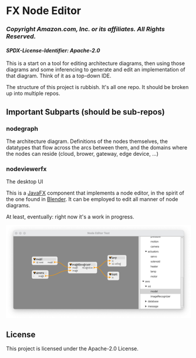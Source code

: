 # FX Node Editor

### *Copyright Amazon.com, Inc. or its affiliates. All Rights Reserved.*
#### *SPDX-License-Identifier: Apache-2.0*

This is a start on a tool for editing architecture diagrams, then using those
diagrams and some inferencing to generate and edit an implementation of that
diagram.  Think of it as a top-down IDE.

The structure of this project is rubbish.  It's all one repo.  It should be
broken up into multiple repos.

## Important Subparts (should be sub-repos)
### nodegraph
The architecture diagram.  Definitions of the nodes themselves,
the datatypes that flow across the arcs between them,
and the domains where the nodes can reside
(cloud, brower, gateway, edge device, ...)

### nodeviewerfx
The desktop UI

This is a [JavaFX](https://openjfx.io) component that implements a node editor,
in the spirit of the one found in
[Blender](https://docs.blender.org/manual/en/2.79/render/blender_render/materials/nodes/introduction.html).
It can be employed to edit all manner of node diagrams.

At least, eventually: right now it's a work in progress.

![screenshot](NodeEditorScreenshot.png)


## License

This project is licensed under the Apache-2.0 License.


